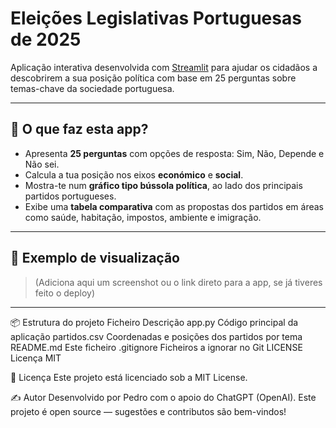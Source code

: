 # Eleições Legislativas Portuguesas de 2025

Aplicação interativa desenvolvida com [Streamlit](https://streamlit.io/) para ajudar os cidadãos a descobrirem a sua posição política com base em 25 perguntas sobre temas-chave da sociedade portuguesa.

---

## 🚀 O que faz esta app?

- Apresenta **25 perguntas** com opções de resposta: Sim, Não, Depende e Não sei.
- Calcula a tua posição nos eixos **económico** e **social**.
- Mostra-te num **gráfico tipo bússola política**, ao lado dos principais partidos portugueses.
- Exibe uma **tabela comparativa** com as propostas dos partidos em áreas como saúde, habitação, impostos, ambiente e imigração.

---

## 📸 Exemplo de visualização

> (Adiciona aqui um screenshot ou o link direto para a app, se já tiveres feito o deploy)

---

📦 Estrutura do projeto
Ficheiro	Descrição
app.py	Código principal da aplicação
partidos.csv	Coordenadas e posições dos partidos por tema
README.md	Este ficheiro
.gitignore	Ficheiros a ignorar no Git
LICENSE	Licença MIT

📄 Licença
Este projeto está licenciado sob a MIT License.

✍️ Autor
Desenvolvido por Pedro com o apoio do ChatGPT (OpenAI).
Este projeto é open source — sugestões e contributos são bem-vindos!
